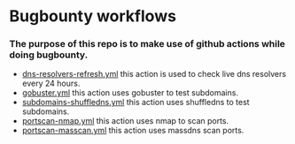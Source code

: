 # Bugbounty workflows

### The purpose of this repo is to make use of github actions while doing bugbounty.


- [dns-resolvers-refresh.yml](https://github.com/its0x08/test/blob/main/.github/workflows/dns-resolvers-fresh.yml) this action is used to check live dns resolvers every 24 hours.
- [gobuster.yml](https://github.com/its0x08/test/blob/main/.github/workflows/subdomains-gobuster.yml) this action uses gobuster to test subdomains.
- [subdomains-shuffledns.yml](https://github.com/its0x08/test/blob/main/.github/workflows/subdomains-shuffledns.yml) this action uses shuffledns to test subdomains.
- [portscan-nmap.yml](https://github.com/its0x08/test/blob/main/.github/workflows/portscan-nmap.yml) this action uses nmap to scan ports.
- [portscan-masscan.yml](https://github.com/its0x08/test/blob/main/.github/workflows/portscan-shuffledns.yml) this action uses massdns scan ports.
